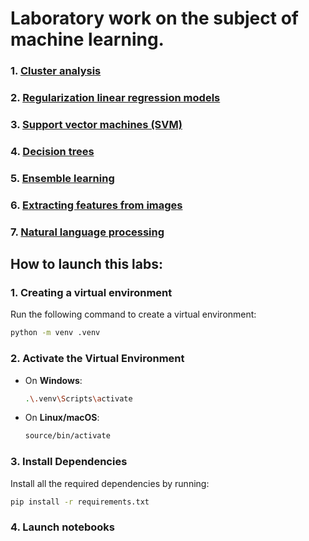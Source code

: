 # Laboratory work on the subject of machine learning.
### 1. [Cluster analysis](/Лабораторна_робота_№1/lab01_clustering.ipynb)
### 2. [Regularization linear regression models](/Лабораторна_робота_№2/lab02_regularization.ipynb)
### 3. [Support vector machines (SVM)](/Лабораторна_робота_№3/lab03_svm.ipynb)
### 4. [Decision trees](/Лабораторна_робота_№4/lab04_decision_tree.ipynb)
### 5. [Ensemble learning](/Лабораторна_робота_№5/lab05_ensemle_learning.ipynb)
### 6. [Extracting features from images](/Лабораторна_робота_№6/lab06_extracting_features_from_images.ipynb)
### 7. [Natural language processing](/Лабораторна_робота_№7/lab07_natural_language_processing.ipynb)

## How to launch this labs:

### 1. Creating a virtual environment
Run the following command to create a virtual environment:

```bash
python -m venv .venv
```

### 2. Activate the Virtual Environment
- On **Windows**:
    ```bash
    .\.venv\Scripts\activate
    ```
- On **Linux/macOS**:
    ```bash
    source/bin/activate
    ```

### 3. Install Dependencies
Install all the required dependencies by running:
```bash
pip install -r requirements.txt
```

### 4. Launch notebooks